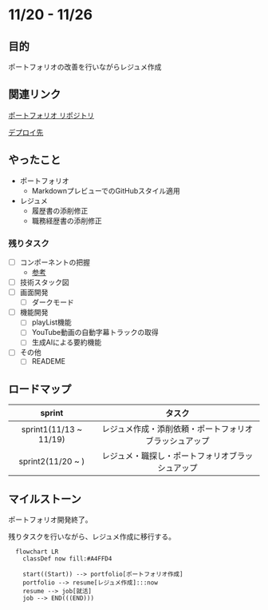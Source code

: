 # 11/20 - 11/26
## 目的
ポートフォリオの改善を行いながらレジュメ作成

## 関連リンク
[ポートフォリオ リポジトリ](https://github.com/motsu8/youtube_note)

[デプロイ先](https://youtube-note-neon.vercel.app/)

## やったこと
- ポートフォリオ
  - MarkdownプレビューでのGitHubスタイル適用
- レジュメ
  - 履歴書の添削修正
  - 職務経歴書の添削修正

### 残りタスク
- [ ] コンポーネントの把握
  - [参考](https://zenn.dev/overflow_offers/articles/20220523-component-design-best-practice)
- [ ] 技術スタック図
- [ ] 画面開発
  - [ ] ダークモード
- [ ] 機能開発
  - [ ] playList機能
  - [ ] YouTube動画の自動字幕トラックの取得
  - [ ] 生成AIによる要約機能
- [ ] その他
  - [ ] READEME

## ロードマップ
| sprint |タスク|
|:---------:|:---:|
|sprint1(11/13 ~ 11/19)|レジュメ作成・添削依頼・ポートフォリオブラッシュアップ|
|sprint2(11/20 ~ )| レジュメ・職探し・ポートフォリオブラッシュアップ |

## マイルストーン
ポートフォリオ開発終了。

残りタスクを行いながら、レジュメ作成に移行する。

```mermaid
  flowchart LR
    classDef now fill:#A4FFD4

    start((Start)) --> portfolio[ポートフォリオ作成]
    portfolio --> resume[レジュメ作成]:::now
    resume --> job[就活]
    job --> END(((END)))
```